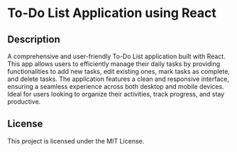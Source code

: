 # To-Do List Application using React

## Description

A comprehensive and user-friendly To-Do List application built with React. This app allows users to efficiently manage their daily tasks by providing functionalities to add new tasks, edit existing ones, mark tasks as complete, and delete tasks. The application features a clean and responsive interface, ensuring a seamless experience across both desktop and mobile devices. Ideal for users looking to organize their activities, track progress, and stay productive.

## License

This project is licensed under the MIT License.

